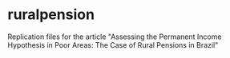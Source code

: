 # ruralpension
Replication files for the article "Assessing the Permanent Income Hypothesis in Poor Areas: The Case of Rural Pensions in Brazil"

